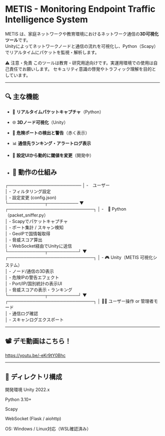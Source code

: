 # METIS - Monitoring Endpoint Traffic Intelligence System

METIS は、家庭ネットワークや教育環境におけるネットワーク通信の**3D可視化ツール**です。  
Unityによってネットワークノードと通信の流れを可視化し、Python（Scapy）でリアルタイムにパケットを監視・解析します。

⚠️ 注意・免責
このツールは教育・研究用途向けです。実運用環境での使用は自己責任でお願いします。
セキュリティ意識の啓発やトラフィック理解を目的としています。

---

## 🔍 主な機能

- 📡 **リアルタイムパケットキャプチャ**（Python）
- 🌐 **3Dノード可視化**（Unity）
- 🚨 **危険ポートの検出と警告**（赤く表示）
- 📊 **通信先ランキング・アラートログ表示**
- 🧩 **設定UIから動的に閾値を変更**（開発中）
  
- ## 📡 動作の仕組み

┌────────────────────────
│  -　ユーザー     
│  - フィルタリング設定          
│  - 設定変更 (config.json)     
└────────────┬──────────
             ▼
┌────────────────────────────┐
│  -　🐍 Python（packet_sniffer.py）     
│  - Scapyでパケットキャプチャ             
│  - ポート集計 / スキャン検知             
│  - GeoIPで国情報取得                   
│  - 脅威スコア算出                      
│  - WebSocket経由でUnityに送信           
└────────────┬──────────┘
             ▼
┌────────────────────────────┐
│  - 🎮 Unity（METIS 可視化システム）     
│  - ノード/通信の3D表示                   
│  - 危険IPの警告エフェクト                 
│  - Port/IP/国別統計の表示UI            
│  - 脅威スコアの表示・ランキング           
└────────────┬──────────┘
             ▼
┌────────────────────────────┐
│     👨‍💻 ユーザー操作 or 管理者モード       
│  - 通信ログ確認                         
│  - スキャンログエクスポート             




---

## 📽️ デモ動画はこちら！

https://youtu.be/-eKr9tY0Bhc

---

## 📁 ディレクトリ構成

開発環境
Unity 2022.x

Python 3.10+

Scapy

WebSocket (Flask / aiohttp)

OS: Windows / Linux対応（WSL確認済み）



